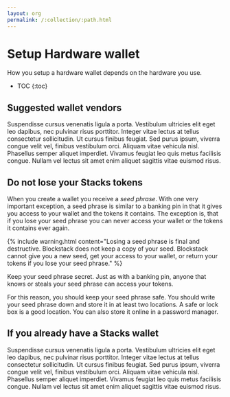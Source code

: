 ```yaml
---
layout: org
permalink: /:collection/:path.html
---
```

# Setup Hardware wallet

How you setup a hardware wallet depends on the hardware you use.

* TOC
{:toc}


## Suggested wallet vendors

Suspendisse cursus venenatis ligula a porta. Vestibulum
ultricies elit eget leo dapibus, nec pulvinar risus porttitor. Integer vitae
lectus at tellus consectetur sollicitudin. Ut cursus finibus feugiat. Sed purus
ipsum, viverra congue velit vel, finibus vestibulum orci. Aliquam vitae vehicula
nisl. Phasellus semper aliquet imperdiet. Vivamus feugiat leo quis metus
facilisis congue. Nullam vel lectus sit amet enim aliquet sagittis vitae euismod
risus.

## Do not lose your Stacks tokens

When you create a wallet you receive a _seed phrase_. With one very important
exception, a seed phrase is similar to a banking pin in that it gives you
access to your wallet and the tokens it contains.  The exception is, that if you
lose your seed phrase you can never access your wallet or the tokens it contains
ever again.

{% include warning.html content="Losing a seed phrase is final and destructive.
Blockstack does not keep a copy of your seed. Blockstack cannot give you a new
seed, get your access to your wallet, or return your tokens if you lose your
seed phrase." %}

Keep your seed phrase secret. Just as with a banking pin, anyone that knows or
steals your seed phrase can access your tokens.

For this reason, you should keep your seed phrase safe. You should write your
seed phrase down and store it in at least two locations. A safe or lock box is a
good location. You can also store it online in a password manager.

## If you already have a Stacks wallet

Suspendisse cursus venenatis ligula a porta. Vestibulum
ultricies elit eget leo dapibus, nec pulvinar risus porttitor. Integer vitae
lectus at tellus consectetur sollicitudin. Ut cursus finibus feugiat. Sed purus
ipsum, viverra congue velit vel, finibus vestibulum orci. Aliquam vitae vehicula
nisl. Phasellus semper aliquet imperdiet. Vivamus feugiat leo quis metus
facilisis congue. Nullam vel lectus sit amet enim aliquet sagittis vitae euismod
risus.
